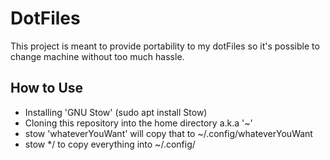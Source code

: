 # DotFiles
This project is meant to provide portability to my dotFiles so it's possible to change machine
without too much hassle.
## How to Use
- Installing 'GNU Stow' (sudo apt install Stow)
- Cloning this repository into the home directory a.k.a '~'
- stow 'whateverYouWant' will copy that to ~/.config/whateverYouWant
- stow */ to copy everything into ~/.config/

